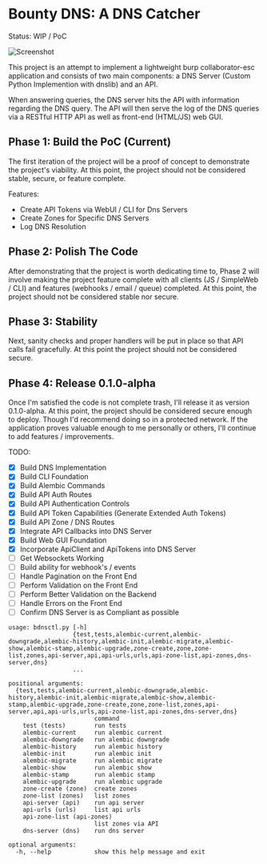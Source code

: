 # Bounty DNS: A DNS Catcher

Status: WIP / PoC

![Screenshot](screenshots/screenshot-dns-requests)

This project is an attempt to implement a lightweight burp collaborator-esc application and consists of two main components: a DNS Server (Custom Python Implemention with dnslib) and an API.

When answering queries, the DNS server hits the API with information regarding the DNS query. The API will then serve the log of the DNS queries via a RESTful HTTP API as well as front-end (HTML/JS) web GUI.

## Phase 1: Build the PoC (Current)

The first iteration of the project will be a proof of concept to demonstrate the project's viability. At this point, the project should not be considered stable, secure, or feature complete.

Features:
- Create API Tokens via WebUI / CLI for Dns Servers
- Create Zones for Specific DNS Servers
- Log DNS Resolution

## Phase 2: Polish The Code

After demonstrating that the project is worth dedicating time to, Phase 2 will involve making the project feature complete with all clients (JS / SimpleWeb / CLI) and features (webhooks / email / queue) completed. At this point, the project should not be considered stable nor secure.

## Phase 3: Stability

Next, sanity checks and proper handlers will be put in place so that API calls fail gracefully. At this point the project should not be considered secure.

## Phase 4: Release 0.1.0-alpha

Once I'm satisfied the code is not complete trash, I'll release it as version 0.1.0-alpha. At this point, the project should be considered secure enough to deploy. Though I'd recommend doing so in a protected network. If the application proves valuable enough to me personally or others, I'll continue to add features / improvements.

TODO:

- [x] Build DNS Implementation
- [x] Build CLI Foundation
- [x] Build Alembic Commands
- [x] Build API Auth Routes
- [x] Build API Authentication Controls
- [x] Build API Token Capabilities (Generate Extended Auth Tokens)
- [x] Build API Zone / DNS Routes
- [x] Integrate API Callbacks into DNS Server
- [x] Build Web GUI Foundation
- [x] Incorporate ApiClient and ApiTokens into DNS Server
- [ ] Get Websockets Working
- [ ] Build ability for webhook's / events
- [ ] Handle Pagination on the Front End
- [ ] Perform Validation on the Front End
- [ ] Perform Better Validation on the Backend
- [ ] Handle Errors on the Front End
- [ ] Confirm DNS Server is as Compliant as possible
```
usage: bdnsctl.py [-h]
                  {test,tests,alembic-current,alembic-downgrade,alembic-history,alembic-init,alembic-migrate,alembic-show,alembic-stamp,alembic-upgrade,zone-create,zone,zone-list,zones,api-server,api,api-urls,urls,api-zone-list,api-zones,dns-server,dns}
                  ...

positional arguments:
  {test,tests,alembic-current,alembic-downgrade,alembic-history,alembic-init,alembic-migrate,alembic-show,alembic-stamp,alembic-upgrade,zone-create,zone,zone-list,zones,api-server,api,api-urls,urls,api-zone-list,api-zones,dns-server,dns}
                        command
    test (tests)        run tests
    alembic-current     run alembic current
    alembic-downgrade   run alembic downgrade
    alembic-history     run alembic history
    alembic-init        run alembic init
    alembic-migrate     run alembic migrate
    alembic-show        run alembic show
    alembic-stamp       run alembic stamp
    alembic-upgrade     run alembic upgrade
    zone-create (zone)  create zones
    zone-list (zones)   list zones
    api-server (api)    run api server
    api-urls (urls)     list api urls
    api-zone-list (api-zones)
                        list zones via API
    dns-server (dns)    run dns server

optional arguments:
  -h, --help            show this help message and exit
```
